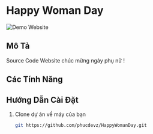 # Happy Woman Day

![Demo Website](https://i.imgur.com/hrAshED.png)

## Mô Tả

Source Code Website chúc mừng ngày phụ nữ !

## Các Tính Năng

## Hướng Dẫn Cài Đặt

1. Clone dự án về máy của bạn
   ```sh
   git https://github.com/phucdevz/HappyWomanDay.git
